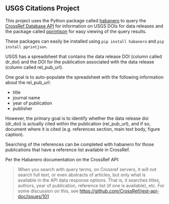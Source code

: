 ## USGS Citations Project

This project uses the Python package called [habanero](https://habanero.readthedocs.io/en/latest/modules/crossref.html) to query the [CrossRef Database API](https://github.com/CrossRef/rest-api-doc) for information on USGS DOIs for data releases and the package called [pprintjson](https://github.com/clarketm/pprintjson) for easy viewing of the query results. 

These packages can easily be installed using `pip install habanero` and `pip install pprintjson`. 

USGS has a spreadsheet that contains the data release DOI (column called dr_doi) and the DOI for the publication associated with the data release (column called rel_pub_url). 

One goal is to auto-populate the spreadsheet with the following information about the rel_pub_url:
* title
* journal name
* year of publication
* publisher

However, the primary goal is to identify whether the data release doi (dr_doi) is actually cited within the publication (rel_pub_url), and if so, document where it is cited (e.g. references section, main text body, figure caption). 

Searching of the references can be completed with habanero for those publications that have a reference list available in CrossRef. 

Per the Habanero documentation on the CrossRef API: 
> When you search with query terms, on Crossref servers, it will not search full text, or even abstracts of articles, but only what is available in the API data response options. That is, it searches titles, authors, year of publication, reference list (if one is available), etc. For some discussion on this, see https://github.com/CrossRef/rest-api-doc/issues/101

```python

```
